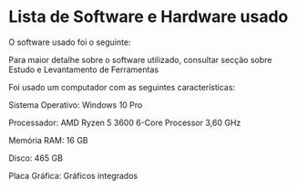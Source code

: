 
# Lista de Software e Hardware usado

O software usado foi o seguinte:

Para maior detalhe sobre o software utilizado, consultar secção sobre Estudo e Levantamento de Ferramentas

Foi usado um computador com as seguintes características:

Sistema Operativo: Windows 10 Pro

Processador: AMD Ryzen 5 3600 6-Core Processor 3,60 GHz

Memória RAM: 16 GB

Disco: 465 GB

Placa Gráfica: Gráficos integrados
